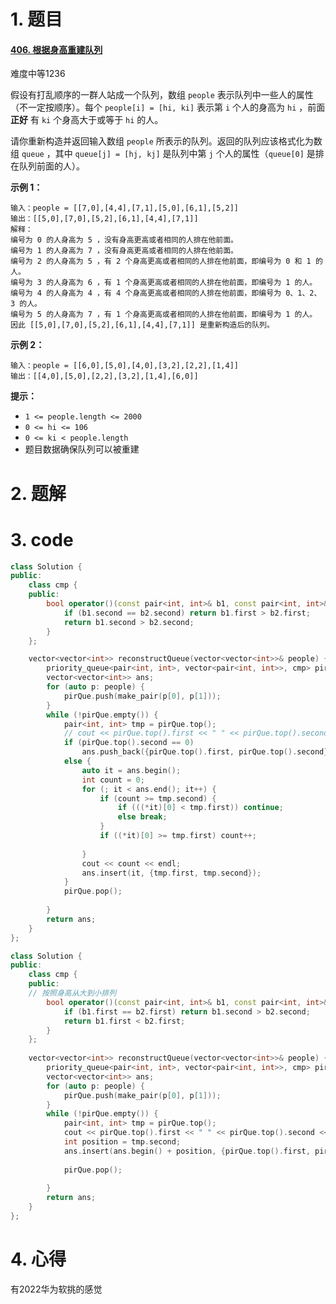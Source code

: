 # 1. 题目

#### [406. 根据身高重建队列](https://leetcode-cn.com/problems/queue-reconstruction-by-height/)

难度中等1236

假设有打乱顺序的一群人站成一个队列，数组 `people` 表示队列中一些人的属性（不一定按顺序）。每个 `people[i] = [hi, ki]` 表示第 `i` 个人的身高为 `hi` ，前面 **正好** 有 `ki` 个身高大于或等于 `hi` 的人。

请你重新构造并返回输入数组 `people` 所表示的队列。返回的队列应该格式化为数组 `queue` ，其中 `queue[j] = [hj, kj]` 是队列中第 `j` 个人的属性（`queue[0]` 是排在队列前面的人）。

 



**示例 1：**

```
输入：people = [[7,0],[4,4],[7,1],[5,0],[6,1],[5,2]]
输出：[[5,0],[7,0],[5,2],[6,1],[4,4],[7,1]]
解释：
编号为 0 的人身高为 5 ，没有身高更高或者相同的人排在他前面。
编号为 1 的人身高为 7 ，没有身高更高或者相同的人排在他前面。
编号为 2 的人身高为 5 ，有 2 个身高更高或者相同的人排在他前面，即编号为 0 和 1 的人。
编号为 3 的人身高为 6 ，有 1 个身高更高或者相同的人排在他前面，即编号为 1 的人。
编号为 4 的人身高为 4 ，有 4 个身高更高或者相同的人排在他前面，即编号为 0、1、2、3 的人。
编号为 5 的人身高为 7 ，有 1 个身高更高或者相同的人排在他前面，即编号为 1 的人。
因此 [[5,0],[7,0],[5,2],[6,1],[4,4],[7,1]] 是重新构造后的队列。
```

**示例 2：**

```
输入：people = [[6,0],[5,0],[4,0],[3,2],[2,2],[1,4]]
输出：[[4,0],[5,0],[2,2],[3,2],[1,4],[6,0]]
```

 

**提示：**

- `1 <= people.length <= 2000`
- `0 <= hi <= 106`
- `0 <= ki < people.length`
- 题目数据确保队列可以被重建

# 2. 题解
# 3. code
```c++
class Solution {
public:
    class cmp {
    public:
        bool operator()(const pair<int, int>& b1, const pair<int, int>& b2) {
            if (b1.second == b2.second) return b1.first > b2.first;
            return b1.second > b2.second;
        }
    };

    vector<vector<int>> reconstructQueue(vector<vector<int>>& people) {
        priority_queue<pair<int, int>, vector<pair<int, int>>, cmp> pirQue;
        vector<vector<int>> ans;
        for (auto p: people) {
            pirQue.push(make_pair(p[0], p[1]));
        }
        while (!pirQue.empty()) {
            pair<int, int> tmp = pirQue.top();
            // cout << pirQue.top().first << " " << pirQue.top().second << endl;
            if (pirQue.top().second == 0)
                ans.push_back({pirQue.top().first, pirQue.top().second});
            else {
                auto it = ans.begin();
                int count = 0;
                for (; it < ans.end(); it++) {
                    if (count >= tmp.second) {
                        if (((*it)[0] < tmp.first)) continue;
                        else break;
                    }
                    if ((*it)[0] >= tmp.first) count++;
                    
                }
                cout << count << endl;
                ans.insert(it, {tmp.first, tmp.second});
            }
            pirQue.pop();
            
        }
        return ans;
    }
};

```
```c++
class Solution {
public:
    class cmp {
    public:
    // 按照身高从大到小排列
        bool operator()(const pair<int, int>& b1, const pair<int, int>& b2) {
            if (b1.first == b2.first) return b1.second > b2.second;
            return b1.first < b2.first;
        }
    };
    
    vector<vector<int>> reconstructQueue(vector<vector<int>>& people) {
        priority_queue<pair<int, int>, vector<pair<int, int>>, cmp> pirQue;
        vector<vector<int>> ans;
        for (auto p: people) {
            pirQue.push(make_pair(p[0], p[1]));
        }
        while (!pirQue.empty()) {
            pair<int, int> tmp = pirQue.top();
            cout << pirQue.top().first << " " << pirQue.top().second << endl;
            int position = tmp.second;
            ans.insert(ans.begin() + position, {pirQue.top().first, pirQue.top().second});
           
            pirQue.pop();
            
        }
        return ans;
    }
};
```



# 4. 心得

有2022华为软挑的感觉
